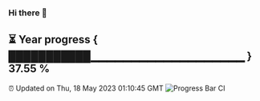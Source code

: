 ### Hi there 👋
⏳ Year progress { ███████████▁▁▁▁▁▁▁▁▁▁▁▁▁▁▁▁▁▁▁ } 37.55 %
---
⏰ Updated on Thu, 18 May 2023 01:10:45 GMT
![Progress Bar CI](https://github.com/liununu/liununu/workflows/Progress%20Bar%20CI/badge.svg)
